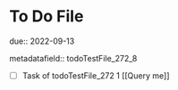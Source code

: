 # To Do File

due:: 2022-09-13

metadatafield:: todoTestFile_272_8

- [ ] Task of todoTestFile_272 1 [[Query me]]
